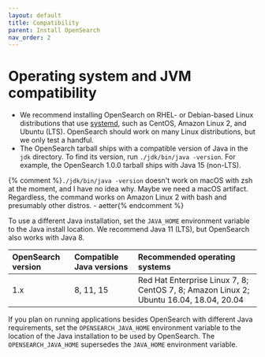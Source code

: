 ```yaml
---
layout: default
title: Compatibility
parent: Install OpenSearch
nav_order: 2
---
```


# Operating system and JVM compatibility

- We recommend installing OpenSearch on RHEL- or Debian-based Linux distributions that use [systemd](https://en.wikipedia.org/wiki/Systemd), such as CentOS, Amazon Linux 2, and Ubuntu (LTS). OpenSearch should work on many Linux distributions, but we only test a handful.
- The OpenSearch tarball ships with a compatible version of Java in the `jdk` directory. To find its version, run `./jdk/bin/java -version`. For example, the OpenSearch 1.0.0 tarball ships with Java 15 (non-LTS).

{% comment %}`./jdk/bin/java -version` doesn't work on macOS with zsh at the moment, and I have no idea why. Maybe we need a macOS artifact. Regardless, the command works on Amazon Linux 2 with bash and presumably other distros. - aetter{% endcomment %}

  To use a different Java installation, set the `JAVA_HOME` environment variable to the Java install location. We recommend Java 11 (LTS), but OpenSearch also works with Java 8.

OpenSearch version | Compatible Java versions | Recommended operating systems
:--- | :--- | :---
1.x | 8, 11, 15 | Red Hat Enterprise Linux 7, 8; CentOS 7, 8; Amazon Linux 2; Ubuntu 16.04, 18.04, 20.04

If you plan on running applications besides OpenSearch with different Java requirements, set the `OPENSEARCH_JAVA_HOME` environment variable to the location of the Java installation to be used by OpenSearch. The `OPENSEARCH_JAVA_HOME` supersedes the `JAVA_HOME` environment variable.